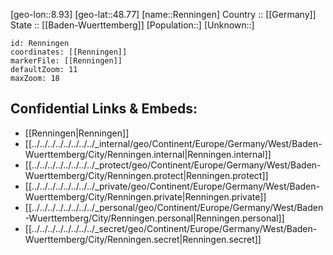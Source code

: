 ﻿---
location: [48.77,8.93] 
mapzoom: [7,12] 
mapmarker: city 
type: City
tags:
- geo/City


SpocWebEntityId: 33712
isDeleted: false
confidential: public

---
[geo-lon::8.93] 
[geo-lat::48.77] 
[name::Renningen] 
Country :: [[Germany]]  
State :: [[Baden-Wuerttemberg]] 
[Population::] 
[Unknown::] 


```leaflet
id: Renningen
coordinates: [[Renningen]] 
markerFile: [[Renningen]] 
defaultZoom: 11 
maxZoom: 18
```


## Confidential Links & Embeds: 
- [[Renningen|Renningen]]  
- [[../../../../../../../../_internal/geo/Continent/Europe/Germany/West/Baden-Wuerttemberg/City/Renningen.internal|Renningen.internal]] 
- [[../../../../../../../../_protect/geo/Continent/Europe/Germany/West/Baden-Wuerttemberg/City/Renningen.protect|Renningen.protect]] 
- [[../../../../../../../../_private/geo/Continent/Europe/Germany/West/Baden-Wuerttemberg/City/Renningen.private|Renningen.private]] 
- [[../../../../../../../../_personal/geo/Continent/Europe/Germany/West/Baden-Wuerttemberg/City/Renningen.personal|Renningen.personal]] 
- [[../../../../../../../../_secret/geo/Continent/Europe/Germany/West/Baden-Wuerttemberg/City/Renningen.secret|Renningen.secret]] 
